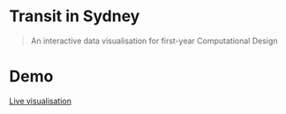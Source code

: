 Transit in Sydney
=================

> An interactive data visualisation for first-year Computational Design

# Demo
[Live visualisation](https://jakecoppinger.github.io/transit-in-sydney/)

